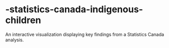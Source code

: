 # -statistics-canada-indigenous-children
An interactive visualization displaying key findings from a Statistics Canada analysis.
